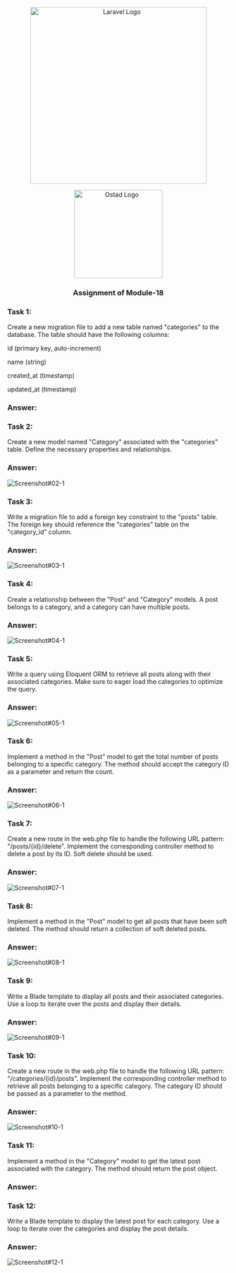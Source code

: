 <p align="center"><a href="https://laravel.com" target="_blank"><img src="https://raw.githubusercontent.com/laravel/art/master/logo-lockup/5%20SVG/2%20CMYK/1%20Full%20Color/laravel-logolockup-cmyk-red.svg" width="400" alt="Laravel Logo"></a></p>
<p align="center"><a href="https://ostad.app/" target="_blank"><img src="https://github.com/alamin-php/ostad-assingment/blob/master/module-14/public/assets/ostad-app-logo-vector.png?raw=true" width="200" alt="Ostad Logo"></a></p>
<h3 align="center">Assignment of Module-18</h3>

### Task 1: 
Create a new migration file to add a new table named "categories" to the database. The table should have the following columns:


id (primary key, auto-increment)


name (string)


created_at (timestamp)


updated_at (timestamp)

### Answer:


### Task 2:
Create a new model named "Category" associated with the "categories" table. Define the necessary properties and relationships.

### Answer:
![Screenshot#02-1](https://github.com/alamin-php/ostad-assingment/blob/master/module-17/public/images/a-2-1.PNG?raw=true)
### Task 3:
Write a migration file to add a foreign key constraint to the "posts" table. The foreign key should reference the "categories" table on the "category_id" column.
### Answer:

![Screenshot#03-1](https://github.com/alamin-php/ostad-assingment/blob/master/module-17/public/images/a-3-1.PNG?raw=true)
### Task 4:
Create a relationship between the "Post" and "Category" models. A post belongs to a category, and a category can have multiple posts.
### Answer:
![Screenshot#04-1](https://github.com/alamin-php/ostad-assingment/blob/master/module-17/public/images/a-4-1.PNG?raw=true)

### Task 5:
Write a query using Eloquent ORM to retrieve all posts along with their associated categories. Make sure to eager load the categories to optimize the query.

### Answer:
![Screenshot#05-1](https://github.com/alamin-php/ostad-assingment/blob/master/module-17/public/images/a-5-1.PNG?raw=true)

### Task 6:
Implement a method in the "Post" model to get the total number of posts belonging to a specific category. The method should accept the category ID as a parameter and return the count.
### Answer:

![Screenshot#06-1](https://github.com/alamin-php/ostad-assingment/blob/master/module-17/public/images/a-6-1.PNG?raw=true)


### Task 7:
Create a new route in the web.php file to handle the following URL pattern: "/posts/{id}/delete". Implement the corresponding controller method to delete a post by its ID. Soft delete should be used.
### Answer:
![Screenshot#07-1](https://github.com/alamin-php/ostad-assingment/blob/master/module-17/public/images/a-7-1.PNG?raw=true)

### Task 8:
Implement a method in the "Post" model to get all posts that have been soft deleted. The method should return a collection of soft deleted posts.
### Answer:
![Screenshot#08-1](https://github.com/alamin-php/ostad-assingment/blob/master/module-17/public/images/a-8-1.PNG?raw=true)

### Task 9:
Write a Blade template to display all posts and their associated categories. Use a loop to iterate over the posts and display their details.
### Answer:
![Screenshot#09-1](https://github.com/alamin-php/ostad-assingment/blob/master/module-17/public/images/a-9-1.PNG?raw=true)
### Task 10:
Create a new route in the web.php file to handle the following URL pattern: "/categories/{id}/posts". Implement the corresponding controller method to retrieve all posts belonging to a specific category. The category ID should be passed as a parameter to the method.
### Answer:
![Screenshot#10-1](https://github.com/alamin-php/ostad-assingment/blob/master/module-17/public/images/a-10-1.PNG?raw=true)
### Task 11:
Implement a method in the "Category" model to get the latest post associated with the category. The method should return the post object.
### Answer:

### Task 12:
Write a Blade template to display the latest post for each category. Use a loop to iterate over the categories and display the post details.
### Answer:
![Screenshot#12-1](https://github.com/alamin-php/ostad-assingment/blob/master/module-17/public/images/a-12-1.PNG?raw=true)
